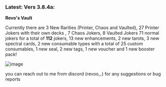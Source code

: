 ### Latest: Vers 3.8.4a:

**Revo's Vault**

Currently there are 3 New Rarities (Printer, Chaos and Vaulted), 27 Printer Jokers with their own decks , 7 Chaos Jokers, 8 Vaulted Jokers 71 normal jokers for a total of **112** jokers, 13 new enhancements, 2 new tarots, 3 new spectral cards, 2 new consumable types with a total of 25 custom consumables, 1 new seal, 2 new tags, 1 new voucher and 1 new booster pack!


![image](https://github.com/user-attachments/assets/e53ae6b4-89c3-4053-8c81-23ea42db5e8e)


you can reach out to me from discord (revoo_.) for any suggestions or bug reports
